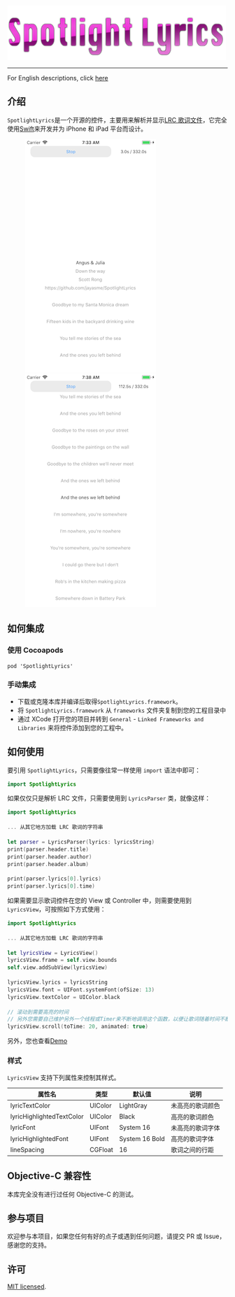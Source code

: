 ![SpotlightLyrics](resources/cover.png 'SpotlightLyrics')

---

For English descriptions, click [here](README.md)

## 介绍

`SpotlightLyrics`是一个开源的控件，主要用来解析并显示[LRC 歌词文件](<https://en.wikipedia.org/wiki/LRC_(file_format)>)，它完全使用[Swift](https://github.com/Apple/Swift)来开发并为 iPhone 和 iPad 平台而设计。

<figure class="half">

![Screenshot](resources/screenshot1.png 'Screenshot')
![Screenshot](resources/screenshot2.png 'Screenshot')

</figure>

## 如何集成

### 使用 Cocoapods

```
pod 'SpotlightLyrics'
```

### 手动集成

- 下载或克隆本库并编译后取得`SpotlightLyrics.framework`。
- 将 `SpotlightLyrics.framework` 从 `frameworks` 文件夹复制到您的工程目录中
- 通过 XCode 打开您的项目并转到 `General` - `Linked Frameworks and Libraries` 来将控件添加到您的工程中。

## 如何使用

要引用 `SpotlightLyrics`，只需要像往常一样使用 `import` 语法中即可：

```Swift
import SpotlightLyrics
```

如果仅仅只是解析 LRC 文件，只需要使用到 `LyricsParser` 类，就像这样：

```Swift
import SpotlightLyrics

... 从其它地方加载 LRC 歌词的字符串

let parser = LyricsParser(lyrics: lyricsString)
print(parser.header.title)
print(parser.header.author)
print(parser.header.album)

print(parser.lyrics[0].lyrics)
print(parser.lyrics[0].time)
```

如果需要显示歌词控件在您的 View 或 Controller 中，则需要使用到 `LyricsView`，可按照如下方式使用：

```Swift
import SpotlightLyrics

... 从其它地方加载 LRC 歌词的字符串

let lyricsView = LyricsView()
lyricsView.frame = self.view.bounds
self.view.addSubView(lyricsView)

lyricsView.lyrics = lyricsString
lyricsView.font = UIFont.systemFont(ofSize: 13)
lyricsView.textColor = UIColor.black

// 滚动到需要高亮的时间
// 另外您需要自己维护另外一个线程或Timer来不断地调用这个函数，以便让歌词随着时间不断滚动。
lyricsView.scroll(toTime: 20, animated: true)
```

另外，您也查看[Demo](https://github.com/jayasme/SpotlightLyrics_Demo)

### 样式

`LyricsView` 支持下列属性来控制其样式。

| 属性名                    | 类型    | 默认值         | 说明             |
| ------------------------- | ------- | -------------- | ---------------- |
| lyricTextColor            | UIColor | LightGray      | 未高亮的歌词颜色 |
| lyricHighlightedTextColor | UIColor | Black          | 高亮的歌词颜色   |
| lyricFont                 | UIFont  | System 16      | 未高亮的歌词字体 |
| lyricHighlightedFont      | UIFont  | System 16 Bold | 高亮的歌词字体   |
| lineSpacing               | CGFloat | 16             | 歌词之间的行距   |

## Objective-C 兼容性

本库完全没有进行过任何 Objective-C 的测试。

## 参与项目

欢迎参与本项目，如果您任何有好的点子或遇到任何问题，请提交 PR 或 Issue，感谢您的支持。

## 许可

[MIT licensed](LICENSE).
